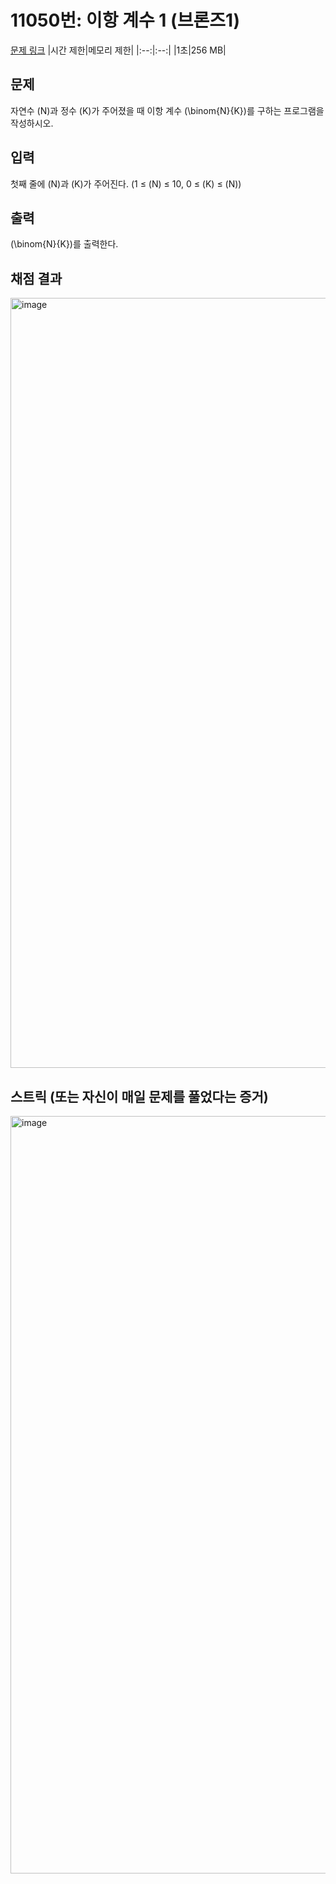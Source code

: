 # 11050번: 이항 계수 1 (브론즈1)
[문제 링크](https://www.acmicpc.net/problem/11050)
|시간 제한|메모리 제한|
|:--:|:--:|
|1초|256 MB|


## 문제
자연수 
\(N\)과 정수 
\(K\)가 주어졌을 때 이항 계수 
\(\binom{N}{K}\)를 구하는 프로그램을 작성하시오.

## 입력
첫째 줄에 
\(N\)과 
\(K\)가 주어진다. (1 ≤ 
\(N\) ≤ 10, 0 ≤ 
\(K\) ≤ 
\(N\))

## 출력

\(\binom{N}{K}\)를 출력한다.


## 채점 결과
<img width="1232" alt="image" src="https://github.com/user-attachments/assets/b7f22512-4076-4293-b314-aaa4c9313792">



## 스트릭 (또는 자신이 매일 문제를 풀었다는 증거)
<img width="1212" alt="image" src="https://github.com/user-attachments/assets/421f35de-81dd-4825-b9b5-973d75b00ec6">



